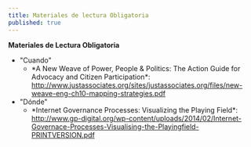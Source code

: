 ```yaml
---
title: Materiales de lectura Obligatoria
published: true
---
```


**Materiales de Lectura Obligatoria**
<ul>
<li>"Cuando"
<ul><li>*A New Weave of Power, People & Politics: The Action Guide for Advocacy and Citizen Participation*: <a href="http://www.justassociates.org/sites/justassociates.org/files/new-weave-eng-ch10-mapping-strategies.pdf" target="_blank">http://www.justassociates.org/sites/justassociates.org/files/new-weave-eng-ch10-mapping-strategies.pdf</a>
</ul>
<li>"Dónde"
<ul><li>*Internet Governance Processes: Visualizing the Playing Field*: <a href="http://www.gp-digital.org/wp-content/uploads/2014/02/Internet-Governace-Processes-Visualising-the-Playingfield-PRINTVERSION.pdf" target="_blank">http://www.gp-digital.org/wp-content/uploads/2014/02/Internet-Governace-Processes-Visualising-the-Playingfield-PRINTVERSION.pdf</a>
